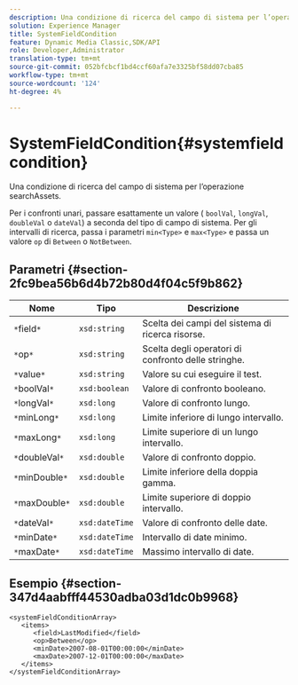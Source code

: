 ```yaml
---
description: Una condizione di ricerca del campo di sistema per l’operazione searchAssets.
solution: Experience Manager
title: SystemFieldCondition
feature: Dynamic Media Classic,SDK/API
role: Developer,Administrator
translation-type: tm+mt
source-git-commit: 052bfcbcf1bd4ccf60afa7e3325bf58dd07cba85
workflow-type: tm+mt
source-wordcount: '124'
ht-degree: 4%

---
```



# SystemFieldCondition{#systemfieldcondition}

Una condizione di ricerca del campo di sistema per l’operazione searchAssets.

Per i confronti unari, passare esattamente un valore ( `boolVal`, `longVal`, `doubleVal` o `dateVal`) a seconda del tipo di campo di sistema. Per gli intervalli di ricerca, passa i parametri `min<Type>` e `max<Type>` e passa un valore `op` di `Between` o `NotBetween`.

## Parametri {#section-2fc9bea56b6d4b72b80d4f04c5f9b862}

| Nome | Tipo | Descrizione |
|---|---|---|
| `*`field`*` | `xsd:string` | Scelta dei campi del sistema di ricerca risorse. |
| `*`op`*` | `xsd:string` | Scelta degli operatori di confronto delle stringhe. |
| `*`value`*` | `xsd:string` | Valore su cui eseguire il test. |
| `*`boolVal`*` | `xsd:boolean` | Valore di confronto booleano. |
| `*`longVal`*` | `xsd:long` | Valore di confronto lungo. |
| `*`minLong`*` | `xsd:long` | Limite inferiore di lungo intervallo. |
| `*`maxLong`*` | `xsd:long` | Limite superiore di un lungo intervallo. |
| `*`doubleVal`*` | `xsd:double` | Valore di confronto doppio. |
| `*`minDouble`*` | `xsd:double` | Limite inferiore della doppia gamma. |
| `*`maxDouble`*` | `xsd:double` | Limite superiore di doppio intervallo. |
| `*`dateVal`*` | `xsd:dateTime` | Valore di confronto delle date. |
| `*`minDate`*` | `xsd:dateTime` | Intervallo di date minimo. |
| `*`maxDate`*` | `xsd:dateTime` | Massimo intervallo di date. |

## Esempio {#section-347d4aabfff44530adba03d1dc0b9968}

```
<systemFieldConditionArray>
   <items>
      <field>LastModified</field>
      <op>Between</op>
      <minDate>2007-08-01T00:00:00</minDate>
      <maxDate>2007-12-01T00:00:00</maxDate>
   </items>
</systemFieldConditionArray>
```

